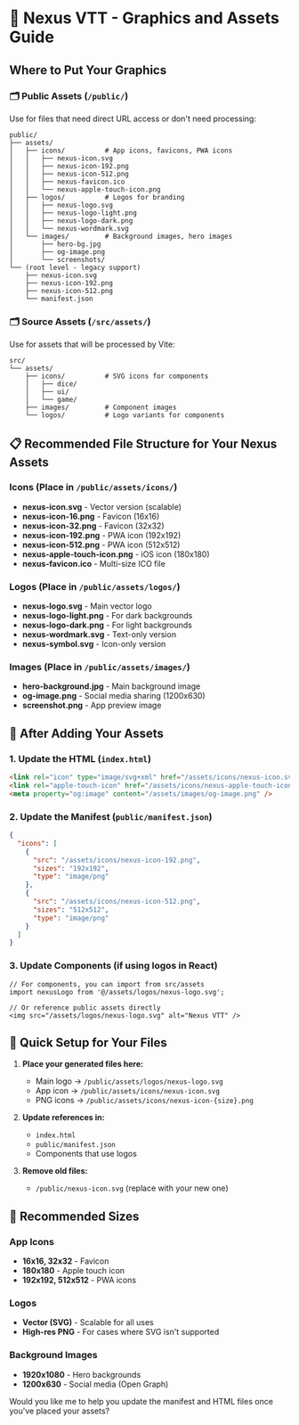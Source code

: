 # 🎨 Nexus VTT - Graphics and Assets Guide

## Where to Put Your Graphics

### 🗂️ **Public Assets** (`/public/`)
Use for files that need direct URL access or don't need processing:

```
public/
├── assets/
│   ├── icons/          # App icons, favicons, PWA icons
│   │   ├── nexus-icon.svg
│   │   ├── nexus-icon-192.png
│   │   ├── nexus-icon-512.png
│   │   ├── nexus-favicon.ico
│   │   └── nexus-apple-touch-icon.png
│   ├── logos/          # Logos for branding
│   │   ├── nexus-logo.svg
│   │   ├── nexus-logo-light.png
│   │   ├── nexus-logo-dark.png
│   │   └── nexus-wordmark.svg
│   └── images/         # Background images, hero images
│       ├── hero-bg.jpg
│       ├── og-image.png
│       └── screenshots/
└── (root level - legacy support)
    ├── nexus-icon.svg
    ├── nexus-icon-192.png
    ├── nexus-icon-512.png
    └── manifest.json
```

### 🗂️ **Source Assets** (`/src/assets/`)
Use for assets that will be processed by Vite:

```
src/
└── assets/
    ├── icons/          # SVG icons for components
    │   ├── dice/
    │   ├── ui/
    │   └── game/
    ├── images/         # Component images
    └── logos/          # Logo variants for components
```

## 📋 **Recommended File Structure for Your Nexus Assets**

### **Icons** (Place in `/public/assets/icons/`)
- **nexus-icon.svg** - Vector version (scalable)
- **nexus-icon-16.png** - Favicon (16x16)
- **nexus-icon-32.png** - Favicon (32x32) 
- **nexus-icon-192.png** - PWA icon (192x192)
- **nexus-icon-512.png** - PWA icon (512x512)
- **nexus-apple-touch-icon.png** - iOS icon (180x180)
- **nexus-favicon.ico** - Multi-size ICO file

### **Logos** (Place in `/public/assets/logos/`)
- **nexus-logo.svg** - Main vector logo
- **nexus-logo-light.png** - For dark backgrounds
- **nexus-logo-dark.png** - For light backgrounds  
- **nexus-wordmark.svg** - Text-only version
- **nexus-symbol.svg** - Icon-only version

### **Images** (Place in `/public/assets/images/`)
- **hero-background.jpg** - Main background image
- **og-image.png** - Social media sharing (1200x630)
- **screenshot.png** - App preview image

## 🔄 **After Adding Your Assets**

### 1. **Update the HTML** (`index.html`)
```html
<link rel="icon" type="image/svg+xml" href="/assets/icons/nexus-icon.svg" />
<link rel="apple-touch-icon" href="/assets/icons/nexus-apple-touch-icon.png" />
<meta property="og:image" content="/assets/images/og-image.png" />
```

### 2. **Update the Manifest** (`public/manifest.json`)
```json
{
  "icons": [
    {
      "src": "/assets/icons/nexus-icon-192.png",
      "sizes": "192x192",
      "type": "image/png"
    },
    {
      "src": "/assets/icons/nexus-icon-512.png", 
      "sizes": "512x512",
      "type": "image/png"
    }
  ]
}
```

### 3. **Update Components** (if using logos in React)
```tsx
// For components, you can import from src/assets
import nexusLogo from '@/assets/logos/nexus-logo.svg';

// Or reference public assets directly
<img src="/assets/logos/nexus-logo.svg" alt="Nexus VTT" />
```

## 🎯 **Quick Setup for Your Files**

1. **Place your generated files here:**
   - Main logo → `/public/assets/logos/nexus-logo.svg`
   - App icon → `/public/assets/icons/nexus-icon.svg`
   - PNG icons → `/public/assets/icons/nexus-icon-{size}.png`

2. **Update references in:**
   - `index.html` 
   - `public/manifest.json`
   - Components that use logos

3. **Remove old files:**
   - `/public/nexus-icon.svg` (replace with your new one)

## 📏 **Recommended Sizes**

### **App Icons**
- **16x16, 32x32** - Favicon
- **180x180** - Apple touch icon  
- **192x192, 512x512** - PWA icons

### **Logos**
- **Vector (SVG)** - Scalable for all uses
- **High-res PNG** - For cases where SVG isn't supported

### **Background Images**  
- **1920x1080** - Hero backgrounds
- **1200x630** - Social media (Open Graph)

Would you like me to help you update the manifest and HTML files once you've placed your assets?
